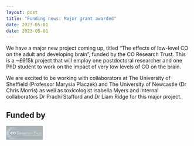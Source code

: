 ```yaml
---
layout: post
title: "Funding news: Major grant awarded"
date: 2023-05-01
date: 2023-05-01
---
```


We have a major new project coming up, titled “The effects of low-level CO on the adult and developing brain”, funded by the CO Research Trust. This is a ~£615k project that will employ one postdoctoral researcher and one PhD student to work on the impact of very low levels of CO on the brain.

We are excited to be working with collaborators at The University of Sheffield (Professor Marysia Placzek) and The University of Newcastle (Dr Chris Morris) as well as toxicologist Isabella Myers and internal collaborators Dr Prachi Stafford and Dr Liam Ridge for this major project. 

## Funded by
<a href="http://www.coresearchtrust.org/"><img src="/assets/CORT_logo.jpg" alt="CO Research Trust" align="middle" style="width: 100px;" /></a>
